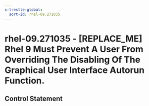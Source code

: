 ```yaml
---
x-trestle-global:
  sort-id: rhel-09.271035
---
```


# rhel-09.271035 - \[REPLACE_ME\] Rhel 9 Must Prevent A User From Overriding The Disabling Of The Graphical User Interface Autorun Function.

## Control Statement
